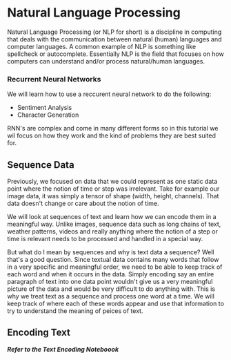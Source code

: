 # Natural Language Processing 

Natural Language Processing (or NLP for short) is a discipline in computing that deals with the communication between natural (human) languages and computer languages. A common example of NLP is something like spellcheck or autocomplete. Essentially NLP is the field that focuses on how computers can understand and/or process natural/human languages. 

### Recurrent Neural Networks

We will learn how to use a reccurent neural network to do the following:
- Sentiment Analysis
- Character Generation 

RNN's are complex and come in many different forms so in this tutorial we wil focus on how they work and the kind of problems they are best suited for.

## Sequence Data

Previously, we focused on data that we could represent as one static data point where the notion of time or step was irrelevant. Take for example our image data, it was simply a tensor of shape (width, height, channels). That data doesn't change or care about the notion of time. 

We will look at sequences of text and learn how we can encode them in a meaningful way. Unlike images, sequence data such as long chains of text, weather patterns, videos and really anything where the notion of a step or time is relevant needs to be processed and handled in a special way. 

But what do I mean by sequences and why is text data a sequence? Well that's a good question. Since textual data contains many words that follow in a very specific and meaningful order, we need to be able to keep track of each word and when it occurs in the data. Simply encoding say an entire paragraph of text into one data point wouldn't give us a very meaningful picture of the data and would be very difficult to do anything with. This is why we treat text as a sequence and process one word at a time. We will keep track of where each of these words appear and use that information to try to understand the meaning of peices of text.

## Encoding Text


***Refer to the Text Encoding Noteboook***

